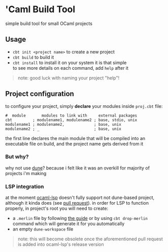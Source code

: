 # 'Caml Build Tool
simple build tool for small OCaml projects

## Usage
- `cbt init <project name>` to create a new project
- `cbt build` to build it
- `cbt install` to install it on your system
it is that simple<br>
to see more details on each command, add `help` after it
> note: good luck with naming your project "help"!

## Project configuration
to configure your project, simply **declare** your modules inside `proj.cbt` file:
```
#  module       modules to link with     external packages
cbt         ; modulename1, modulename2 ; base, stdio, unix
modulename1 ; modulename2,             ; base, unix
modulename2 ; _                        ; base, unix
```
the first line declares the main module that will be compiled into an executable file on build, and the project name gets derived from it

### But why?
why not use [dune](https://github.com/ocaml/dune)? because i felt like it was an overkill for majority of projects i'm making

### LSP integration
at the moment [ocaml-lsp](https://github.com/ocaml/ocaml-lsp) doesn't fully support not dune-based project, although it kinda does (see [pull request](https://github.com/ocaml/ocaml-lsp/pull/1173)). in order for LSP to function properly, in project's root you will need to create:
- a `.merlin` file by following [the guide](https://github.com/ocaml/merlin/wiki/Project-configuration) or by using `cbt drop-merlin` command which will generate it for you automatically
- an empty `dune-workspace` file
> note: this will become obsolete once the aforementioned pull request is added into ocaml-lsp's release version
